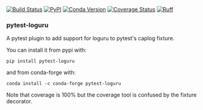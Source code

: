 [![Build Status](https://github.com/mcarans/pytest-loguru/workflows/build/badge.svg)](https://github.com/mcarans/pytest-loguru/actions?query=workflow%3Abuild)
[![PyPI](https://img.shields.io/pypi/v/pytest-loguru.svg)](https://pypi.python.org/pypi/pytest-loguru)
[![Conda Version](https://img.shields.io/conda/vn/conda-forge/pytest-loguru.svg)](https://anaconda.org/conda-forge/pytest-loguru)
[![Coverage Status](https://codecov.io/gh/mcarans/pytest-loguru/branch/main/graph/badge.svg?token=JpWZc5js4y)](https://codecov.io/gh/mcarans/pytest-loguru)
[![Ruff](https://img.shields.io/endpoint?url=https://raw.githubusercontent.com/astral-sh/ruff/main/assets/badge/v2.json)](https://github.com/astral-sh/ruff)

### pytest-loguru

A pytest plugin to add support for loguru to pytest's caplog fixture.

You can install it from pypi with:
```
pip install pytest-loguru
```
and from conda-forge with:
```
conda install -c conda-forge pytest-loguru
```

Note that coverage is 100% but the coverage tool is confused by the fixture decorator.
